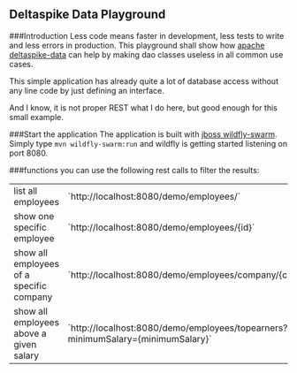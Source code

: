## Deltaspike Data Playground

###Introduction
Less code means faster in development, less tests to write and less errors in production. This playground shall show how
[apache deltaspike-data](https://deltaspike.apache.org/documentation/data.html) can help by making dao classes useless in all common use cases.

This simple application has already quite a lot of database access without any line code by just defining an interface.

And I know, it is not proper REST what I do here, but good enough for this small example.

###Start the application
The application is built with [jboss wildfly-swarm](http://wildfly.org/swarm/). Simply type 
`mvn wildfly-swarm:run`
and wildfly is getting started listening on port 8080.

###functions
you can use the following rest calls to filter the results: 

<table>
    <tr>
        <td>list all employees</td>
        <td>`http://localhost:8080/demo/employees/`</td>
    </tr>
    <tr>
        <td>show one specific employee</td>
        <td>`http://localhost:8080/demo/employees/{id}`</td>
    </tr>
    <tr>
        <td>show all employees of a specific company</td>
        <td>`http://localhost:8080/demo/employees/company/{companyId}`</td>
    </tr>
    <tr>
        <td>show all employees above a given salary</td>
        <td>`http://localhost:8080/demo/employees/topearners?minimumSalary={minimumSalary}`</td>
    </tr>
</table>